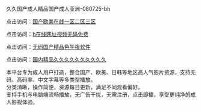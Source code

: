 久久国产成人精品国产成人亚洲-080725-bh

点击访问：<a href="https://heiliao2dmwwy.pages.dev">国产欧美在线一区二区三区</a>

点击访问：<a href="https://heiliaoll4qsx.pages.dev">h在线网址视频无码免费</a>

点击访问：<a href="https://heiliaowzu4ur.pages.dev">无码国产精品色午夜软件</a>

点击访问：<a href="https://heiliaozj3tjd.pages.dev">国内精品久久久久久久久久久久</a>


本平台专为成人用户打造，整合国产、欧美、日韩等地区高人气影片资源，支持无码、高码率、中文字幕等多类型播放。  
分类清晰，操作简便，资源每日更新，满足不同观看偏好。  
支持手机与电脑端流畅播放，无广告干扰，无需注册，点击即播，享受更纯净的成人影视体验。

<span style="display:none;">[Canonical link](https://github.com/git20250708/git20250708 ）</span>
